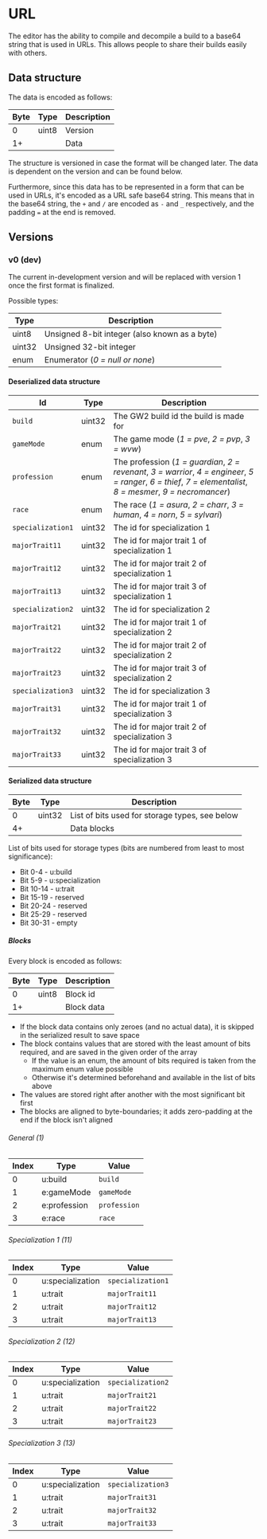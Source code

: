 # URL
The editor has the ability to compile and decompile a build to a base64 string that is used in URLs.
This allows people to share their builds easily with others.

## Data structure
The data is encoded as follows:

 Byte | Type  | Description
------|-------|-------------
 0    | uint8 | Version
 1+   |       | Data

The structure is versioned in case the format will be changed later.
The data is dependent on the version and can be found below.

Furthermore, since this data has to be represented in a form that can be used in URLs, it's encoded as a URL safe base64 string.
This means that in the base64 string, the `+` and `/` are encoded as `-` and `_` respectively, and the padding `=` at the end is removed.


## Versions
### v0 (dev)
The current in-development version and will be replaced with version 1 once the first format is finalized.

Possible types:

 Type   | Description
--------|-------------
 uint8  | Unsigned 8-bit integer (also known as a byte)
 uint32 | Unsigned 32-bit integer
 enum   | Enumerator (*0 = null or none*)

#### Deserialized data structure
 Id                | Type   | Description
-------------------|--------|-------------
 `build`           | uint32 | The GW2 build id the build is made for
 `gameMode`        | enum   | The game mode (*1 = pve*, *2 = pvp*, *3 = wvw*)
 `profession`      | enum   | The profession (*1 = guardian*, *2 = revenant*, *3 = warrior*, *4 = engineer*, *5 = ranger*, *6 = thief*, *7 = elementalist*, *8 = mesmer*, *9 = necromancer*)
 `race`            | enum   | The race (*1 = asura*, *2 = charr*, *3 = human*, *4 = norn*, *5 = sylvari*)
 `specialization1` | uint32 | The id for specialization 1
 `majorTrait11`    | uint32 | The id for major trait 1 of specialization 1
 `majorTrait12`    | uint32 | The id for major trait 2 of specialization 1
 `majorTrait13`    | uint32 | The id for major trait 3 of specialization 1
 `specialization2` | uint32 | The id for specialization 2
 `majorTrait21`    | uint32 | The id for major trait 1 of specialization 2
 `majorTrait22`    | uint32 | The id for major trait 2 of specialization 2
 `majorTrait23`    | uint32 | The id for major trait 3 of specialization 2
 `specialization3` | uint32 | The id for specialization 3
 `majorTrait31`    | uint32 | The id for major trait 1 of specialization 3
 `majorTrait32`    | uint32 | The id for major trait 2 of specialization 3
 `majorTrait33`    | uint32 | The id for major trait 3 of specialization 3

#### Serialized data structure
 Byte | Type   | Description
------|--------|-------------
 0    | uint32 | List of bits used for storage types, see below  
 4+   |        | Data blocks
 
List of bits used for storage types (bits are numbered from least to most significance):
- Bit 0-4 - u:build
- Bit 5-9 - u:specialization
- Bit 10-14 - u:trait
- Bit 15-19 - reserved
- Bit 20-24 - reserved
- Bit 25-29 - reserved
- Bit 30-31 - empty

##### Blocks
Every block is encoded as follows:

 Byte | Type  | Description
------|-------|-------------
 0    | uint8 | Block id
 1+   |       | Block data

- If the block data contains only zeroes (and no actual data), it is skipped in the serialized result to save space
- The block contains values that are stored with the least amount of bits required, and are saved in the given order of the array
  - If the value is an enum, the amount of bits required is taken from the maximum enum value possible
  - Otherwise it's determined beforehand and available in the list of bits above
- The values are stored right after another with the most significant bit first
- The blocks are aligned to byte-boundaries; it adds zero-padding at the end if the block isn't aligned

###### General (1)
 Index | Type         | Value
-------|--------------|-------
 0     | u:build      | `build`
 1     | e:gameMode   | `gameMode`
 2     | e:profession | `profession`
 3     | e:race       | `race`

###### Specialization 1 (11)
 Index | Type             | Value
-------|------------------|-------
 0     | u:specialization | `specialization1`
 1     | u:trait          | `majorTrait11`
 2     | u:trait          | `majorTrait12`
 3     | u:trait          | `majorTrait13`

###### Specialization 2 (12)
 Index | Type             | Value
-------|------------------|-------
 0     | u:specialization | `specialization2`
 1     | u:trait          | `majorTrait21`
 2     | u:trait          | `majorTrait22`
 3     | u:trait          | `majorTrait23`

###### Specialization 3 (13)
 Index | Type             | Value
-------|------------------|-------
 0     | u:specialization | `specialization3`
 1     | u:trait          | `majorTrait31`
 2     | u:trait          | `majorTrait32`
 3     | u:trait          | `majorTrait33`